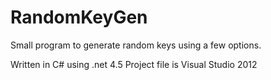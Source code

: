RandomKeyGen
============

Small program to generate random keys using a few options.

Written in C# using .net 4.5
Project file is Visual Studio 2012

 
